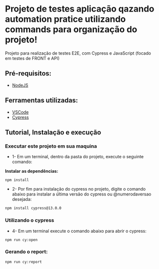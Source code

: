 # Projeto de testes aplicação qazando automation pratice utilizando commands para organização do projeto!

Projeto para realização de testes E2E, com Cypress e JavaScript (focado em testes de FRONT e API)

## Pré-requisitos:
- [NodeJS](https://nodejs.org/en/download/ "NodeJS")

## Ferramentas utilizadas:
- [VSCode](https://code.visualstudio.com/ "VSCode")
- [Cypress](https://www.npmjs.com/package/cypress "Cypress")

## Tutorial, Instalação e execução

### Executar este projeto em sua maquina

* 1- Em um terminal, dentro da pasta do projeto, execute o seguinte comando:

**Instalar as dependências:**  
```
npm install
```

* 2- Por fim para instalação do cypress no projeto, digite o comando abaixo para instalar a última versão do cypress ou @numerodaversao desejada:

```
npm install cypress@13.0.0
```
### Utilizando o cypress

* 4- Em um terminal execute o comando abaixo para abrir o cypress:
```
npm run cy:open 
```



### Gerando o report:  
```
npm run cy:report
```
